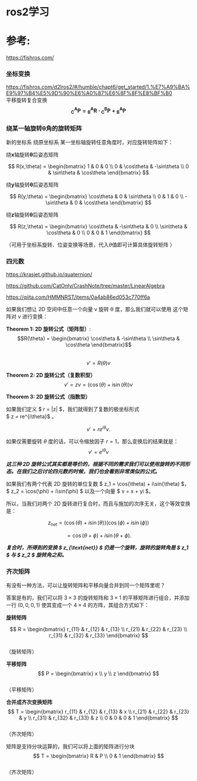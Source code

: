 # ros2学习

# 参考:
https://fishros.com/




### 坐标变换 
https://fishros.com/d2lros2/#/humble/chapt6/get_started/1.%E7%A9%BA%E9%97%B4%E5%9D%90%E6%A0%87%E6%8F%8F%E8%BF%B0  
平移旋转复合变换
 $$\boldsymbol{_{C}^{A}P = {_{B}^{A}R} \cdot {_{C}^{B}P} + {_{B}^{A}P}}$$


### 绕某一轴旋转$\boldsymbol{\theta}$角的旋转矩阵
 
新的坐标系 绕原坐标系 某一坐标轴旋转任意角度时，对应旋转矩阵如下：
 
绕$\boldsymbol{x}$轴旋转$\boldsymbol{\theta}$后姿态矩阵
 
$$
R(x,\theta) = \begin{bmatrix} 
1 & 0 & 0 \\ 
0 & \cos\theta & -\sin\theta \\ 
0 & \sin\theta & \cos\theta 
\end{bmatrix}
$$
 
绕$\boldsymbol{y}$轴旋转$\boldsymbol{\theta}$后姿态矩阵
 
$$
R(y,\theta) = \begin{bmatrix} 
\cos\theta & 0 & \sin\theta \\ 
0 & 1 & 0 \\ 
-\sin\theta & 0 & \cos\theta 
\end{bmatrix}
$$
 
绕$\boldsymbol{z}$轴旋转$\boldsymbol{\theta}$后姿态矩阵
 
$$
R(z,\theta) = \begin{bmatrix} 
\cos\theta & -\sin\theta & 0 \\ 
\sin\theta & \cos\theta & 0 \\ 
0 & 0 & 1 
\end{bmatrix}
$$
 
（可用于坐标系旋转、位姿变换等场景，代入$\theta$值即可计算具体旋转矩阵 ）


### 四元数

https://krasjet.github.io/quaternion/

https://github.com/CatOnly/CrashNote/tree/master/LinearAlgebra


https://qiita.com/HMMNRST/items/0a4ab86ed053c770ff6a


如果我们想让 2D 空间中任意一个向量 v 旋转 θ 度，那么我们就可以使用
这个矩阵对 v 进行变换：

**Theorem 1: 2D 旋转公式（矩阵型）**:  
$$R(\theta) = \begin{bmatrix} \cos\theta & -\sin\theta \\ \sin\theta & \cos\theta \end{bmatrix}$$  
$$v' = R(\theta)v$$  

**Theorem 2: 2D 旋转公式（复数积型）**
 $$ v' = zv   
    = (\cos(\theta) + i\sin(\theta))v $$ 

**Theorem 3: 2D 旋转公式（指数型）**

如果我们定义  $ r = \|z\| $，我们就得到了复数的极坐标形式  
$ z = re^{i\theta}$ 。
 
 $$ v' = re^{i\theta}v. $$ 


如果仅需要旋转  $\theta$ 度的话，可以令缩放因子  $r = 1$，那么变换后的结果就是：
 $$ v' = e^{i\theta}v $$ 

***这三种 2D 旋转公式其实都是等价的，根据不同的需求我们可以使用旋转的不同形态。在我们之后讨论四元数的时候，我们也会看到非常类似的公式。***


如果我们有两个代表 2D 旋转的单位复数  $ z_1 = \cos(\theta) + i\sin(\theta) $， $ z_2 = \cos(\phi) + i\sin(\phi) $ 以及一个向量  $ v = x + yi $。

所以，当我们对两个 2D 旋转进行复合时，而且与施加的次序无关，这个等效变换是：


 $$ z_{\text{net}} = (\cos(\theta) + i\sin(\theta))(\cos(\phi) + i\sin(\phi)) $$ 

 $$ = \cos(\theta + \phi) + i\sin(\theta + \phi). $$ 

***复合时，所得到的变换  $ z_{\text{net}} $ 仍是一个旋转，旋转的旋转角是  $ z_1 $ 与  $ z_2 $ 旋转角之和。***


### 齐次矩阵
有没有一种方法，可以让旋转矩阵和平移向量合并到同一个矩阵里呢？

答案是有的，我们可以将  $3 \times 3$ 的旋转矩阵和  $3 \times 1$ 的平移矩阵进行组合，并添加一行  $(0, 0, 0, 1)$ 使其变成一个  $4 \times 4$ 的方阵，其组合方式如下：

**旋转矩阵**


$$ R = \begin{bmatrix} r_{11} & r_{12} & r_{13} \\ r_{21} & r_{22} & r_{23} \\ r_{31} & r_{32} & r_{33} \end{bmatrix} $$  
（旋转矩阵）

**平移矩阵**
$$ P = \begin{bmatrix} x \\ y \\ z \end{bmatrix} $$  
 （平移矩阵）

**合并成齐次变换矩阵**
$$ T = \begin{bmatrix} r_{11} & r_{12} & r_{13} & x \\ r_{21} & r_{22} & r_{23} & y \\ r_{31} & r_{32} & r_{33} & z \\ 0 & 0 & 0 & 1 \end{bmatrix} $$  
（齐次矩阵）

矩阵是支持分块运算的，我们可以将上面的矩阵进行分块
$$ T = \begin{bmatrix} R & P \\ 0 & 1 \end{bmatrix} $$  
（齐次矩阵）
